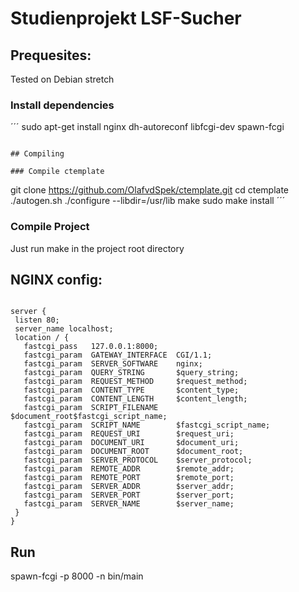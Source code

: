 # Studienprojekt LSF-Sucher

## Prequesites:
Tested on Debian stretch

### Install dependencies
´´´
  sudo apt-get install nginx dh-autoreconf libfcgi-dev spawn-fcgi
```

## Compiling

### Compile ctemplate
```
git clone https://github.com/OlafvdSpek/ctemplate.git
cd ctemplate
./autogen.sh
./configure --libdir=/usr/lib
make
sudo make install
´´´
### Compile Project
Just run make in the project root directory

## NGINX config:

```

server {
 listen 80;
 server_name localhost;
 location / {
   fastcgi_pass   127.0.0.1:8000;
   fastcgi_param  GATEWAY_INTERFACE  CGI/1.1;
   fastcgi_param  SERVER_SOFTWARE    nginx;
   fastcgi_param  QUERY_STRING       $query_string;
   fastcgi_param  REQUEST_METHOD     $request_method;
   fastcgi_param  CONTENT_TYPE       $content_type;
   fastcgi_param  CONTENT_LENGTH     $content_length;
   fastcgi_param  SCRIPT_FILENAME    $document_root$fastcgi_script_name;
   fastcgi_param  SCRIPT_NAME        $fastcgi_script_name;
   fastcgi_param  REQUEST_URI        $request_uri;
   fastcgi_param  DOCUMENT_URI       $document_uri;
   fastcgi_param  DOCUMENT_ROOT      $document_root;
   fastcgi_param  SERVER_PROTOCOL    $server_protocol;
   fastcgi_param  REMOTE_ADDR        $remote_addr;
   fastcgi_param  REMOTE_PORT        $remote_port;
   fastcgi_param  SERVER_ADDR        $server_addr;
   fastcgi_param  SERVER_PORT        $server_port;
   fastcgi_param  SERVER_NAME        $server_name;
 }
}
```
## Run

spawn-fcgi -p 8000 -n bin/main
